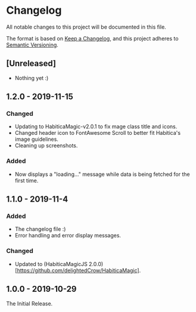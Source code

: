 # Changelog
All notable changes to this project will be documented in this file.

The format is based on [Keep a Changelog](https://keepachangelog.com/en/1.0.0/),
and this project adheres to [Semantic Versioning](https://semver.org/spec/v2.0.0.html).

## [Unreleased]
- Nothing yet :)

## 1.2.0 - 2019-11-15
### Changed
- Updating to HabiticaMagic-v2.0.1 to fix mage class title and icons.
- Changed header icon to FontAwesome Scroll to better fit Habitica's image guidelines.
- Cleaning up screenshots.

### Added
- Now displays a "loading..." message while data is being fetched for the first time.

## 1.1.0 - 2019-11-4
### Added
- The changelog file :)
- Error handling and error display messages.

### Changed
- Updated to (HabiticaMagicJS 2.0.0)[https://github.com/delightedCrow/HabiticaMagic].

## 1.0.0 - 2019-10-29
The Initial Release.
